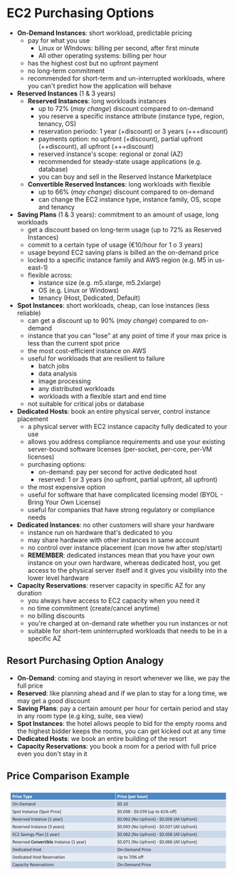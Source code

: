 # EC2 Purchasing Options

- **On-Demand Instances**: short workload, predictable pricing
    - pay for what you use 
        - Linux or WIndows: billing per second, after first minute
        - All other operating systems: billing per hour
    - has the highest cost but no upfront payment
    - no long-term commitment
    - recommended for short-term and un-interrupted workloads, where you can't predict how the application will behave
- **Reserved Instances** (1 & 3 years)
    - **Reserved Instances**: long workloads
        instances
        - up to 72% (*may change*) discount compared to on-demand
        - you reserve a specific instance attribute (instance type, region, tenancy, OS)
        - reservation periodo: 1 year (+discount) or 3 years (+++discount)
        - payments option: no upfront (+discount), partial upfront (++discount), all upfront (+++discount)
        - reserved instance's scope: regional or zonal (AZ)
        - recommended for steady-state usage applications (e.g. database)
        - you can buy and sell in the Reserved Instance Marketplace
    - **Convertible Reserved Instances**: long workloads with flexible
        - up to 66% (*may change*) discount compared to on-demand
        - can change the EC2 instance type, instance family, OS, scope and tenancy 
- **Saving Plans** (1 & 3 years): commitment to an amount of usage, long workloads
    - get a discount based on long-term usage (up to 72% as Reserved Instances)
    - commit to a certain type of usage (€10/hour for 1 o 3 years)
    - usage beyond EC2 saving plans is billed an the on-demand price
    - locked to a specific instance family and AWS region (e.g. M5 in us-east-1)
    - flexible across:
        - instance size (e.g. m5.xlarge, m5.2xlarge)
        - OS (e.g. Linux or Windows)
        - tenancy (Host, Dedicated, Default)
- **Spot Instances**: short workloads, cheap, can lose instances (less reliable)
    - can get a discount up to 90% (*may change*) compared to on-demand
    - instance that you can "lose" at any point of time if your max price is less than the current spot price
    - the most cost-efficient instance on AWS
    - useful for workloads that are resilient to failure
        - batch jobs
        - data analysis
        - image processing
        - any distributed workloads
        - workloads with a flexible start and end time
    - not suitable for critical jobs or database
- **Dedicated Hosts**: book an entire physical server, control instance placement
    - a physical server with EC2 instance capacity fully dedicated to your use
    - allows you address compliance requirements and use your existing server-bound software licenses (per-socket, per-core, per-VM licenses)
    - purchasing options:
        - on-demand: pay per second for active dedicated host
        - reserved: 1 or 3 years (no upfront, partial upfront, all upfront)
    - the most expensive option
    - useful for software that have complicated licensing model (BYOL - Bring Your Own License)
    - useful for companies that have strong regulatory or compliance needs
- **Dedicated Instances**: no other customers will share your hardware
    - instance run on hardware that's dedicated to you
    - may share hardware with other instances in same account
    - no control over instance placement (can move hw after stop/start)
    - **REMEMBER**: dedicated instances mean that you have your own instance on your own hardware, whereas dedicated host, you get access to the physical server itself and it gives you visibility into the lower level hardware
- **Capacity Reservations**: reserver capacity in specific AZ for any duration
    - you always have access to EC2 capacity when you need it
    - no time commitment (create/cancel anytime)
    - no billing discounts
    - you're charged at on-demand rate whether you run instances or not
    - suitable for short-tem uninterrupted workloads that needs to be in a specific AZ

## Resort Purchasing Option Analogy

- **On-Demand**: coming and staying in resort whenever we like, we pay the full price
- **Reserved**: like planning ahead and if we plan to stay for a long time, we may get a good discount
- **Saving Plans**: pay a certain amount per hour for certain period and stay in any room type (e.g king, suite, sea view)
- **Spot Instances**: the hotel allows people to bid for the empty rooms and the highest bidder keeps the rooms, you can get kicked out at any time
- **Dedicated Hosts**: we book an entire building of the resort
- **Capacity Reservations**: you book a room for a period with full price even you don't stay in it

## Price Comparison Example

![EC2 Price Comparison](../../images/ec2/ec2_price_comparison.png)

